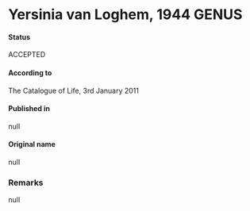 Yersinia van Loghem, 1944 GENUS
=======

#### Status
ACCEPTED

#### According to
The Catalogue of Life, 3rd January 2011

#### Published in
null

#### Original name
null

### Remarks
null